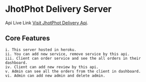 # JhotPhot Delivery Server

Api Live Link [Visit JhotPhot Delivery Api](https://jhotphodelivery.herokuapp.com/).

## Core Features

    i. This server hosted in heroku.
    ii. You can add new service, remove service by this api.
    iii. Client can order service and see the all orders in their dashboard.
    iv. Client can add new review by this api.
    v. Admin can see all the orders from the client in dashboard.
    vi. Admin can add new admin and delete admin.